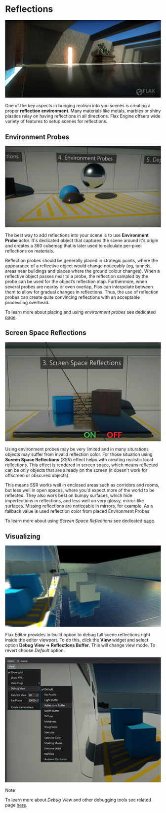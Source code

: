 # Reflections

![Reflections](media/reflections.png)

One of the key aspects in bringing realism into you scenes is creating a proper **reflection environment**.
Many materials like metals, marbles or shiny plastics relay on having reflections in all directions.
Flax Engine offsers wide variety of features to setup scenes for reflections.

## Environment Probes

![Environment Probe](media/env-probe.png)

The best way to add reflections into your scene is to use **Environment Probe** actor. It's dedicated object that captures the scene around it's origin and creates a 360 cubemap that is later used to calculate per-pixel reflections on materials.

Reflection probes should be generally placed in strategic points, where the appearance of a reflective object would change noticeably (eg, tunnels, areas near buildings and places where the ground colour changes). When a reflective object passes near to a probe, the reflection sampled by the probe can be used for the object’s reflection map. Furthermore, when several probes are nearby or even overlap, Flax can interpolate between them to allow for gradual changes in reflections. Thus, the use of reflection probes can create quite convincing reflections with an acceptable processing overhead.

To learn more about placing and using *environment probes* see dedicated [page](env-probe.md).

## Screen Space Reflections

![Screen Space Reflections](../../post-effects/media/screen-space-reflections.png)

Using environment probes may be very limited and in many siturations objects may suffer from invalid reflection color. For those situation using **Screen Space Reflections** (*SSR*) effect helps with creating realistic local reflections. This effect is rendered in screen space, which means reflected can be only objects that are already on the screen (it doesn't work for offscreen or obscured objects).

This means SSR works well in enclosed areas such as corridors and rooms, but less well in open spaces, where you'd expect more of the world to be reflected. They also work best on bumpy surfaces, which hide imperfections in reflections, and less well on very glossy, mirror-like surfaces. Missing reflections are noticeable in mirrors, for example. As a fallback value is used reflection color from placed Environment Probes.

To learn more about using *Screen Space Reflections* see dedicated [page](../../post-effects/screen-space-reflections.md).

## Visualizing

![Reflections Debug](media/reflections-debug.png)

Flax Editor provides in-build option to debug full scene reflections right inside the editor viewport. To do this, click the **View** widget and select option **Debug View -> Reflections Buffer**. This will change view mode. To revert choose *Default* option.

![Reflections Debug](media/reflections-debug-option.jpg)

> [!Note]
> To learn more about *Debug View* and other debugging tools see related page [here](../../debugging-tools/debug-view.md).